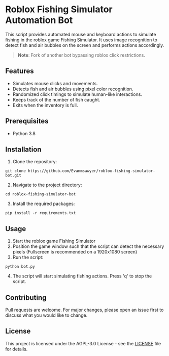 # Roblox Fishing Simulator Automation Bot

This script provides automated mouse and keyboard actions to simulate fishing in the roblox game Fishing Simulator. It uses image recognition to detect fish and air bubbles on the screen and performs actions accordingly.

> **Note**: Fork of another bot bypassing roblox click restrictions.

## Features

-   Simulates mouse clicks and movements.
-   Detects fish and air bubbles using pixel color recognition.
-   Randomized click timings to simulate human-like interactions.
-   Keeps track of the number of fish caught.
-   Exits when the inventory is full.

## Prerequisites

-   Python 3.8

## Installation

1. Clone the repository:

```batch
git clone https://github.com/Evanmsawyer/roblox-fishing-simulator-bot.git
```

2. Navigate to the project directory:

```batch
cd roblox-fishing-simulator-bot
```

3. Install the required packages:

```batch
pip install -r requirements.txt
```

## Usage

1. Start the roblox game Fishing Simulator
2. Position the game window such that the script can detect the necessary pixels (Fullscreen is recommended on a 1920x1080 screen)
3. Run the script:

```batch
python bot.py
```

4. The script will start simulating fishing actions. Press 'q' to stop the script.

## Contributing

Pull requests are welcome. For major changes, please open an issue first to discuss what you would like to change.

## License

This project is licensed under the AGPL-3.0 License - see the [LICENSE](LICENSE) file for details.

